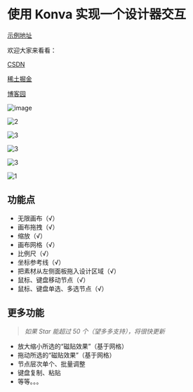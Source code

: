 # 使用 Konva 实现一个设计器交互

[示例地址](https://xachary.github.io/konva-designer-sample/)

欢迎大家来看看：

[CSDN](https://blog.csdn.net/xachary2/category_12630993.html)

[稀土掘金](https://juejin.cn/column/7353542036232585225)

[博客园](https://blog.csdn.net/xachary2/category_12630993.html)

![image](https://github.com/xachary/konva-designer-sample/assets/16830398/4a995eb9-5756-4ec4-a02d-f3a5eb21189a)

![2](https://github.com/xachary/konva-designer-sample/assets/16830398/e43cc89c-c543-4c22-a029-db867ad8502d)

![3](https://github.com/xachary/konva-designer-sample/assets/16830398/3f7f57d7-152b-4131-8cbd-5d94b553df4c)

![3](https://github.com/xachary/konva-designer-sample/assets/16830398/4b62f3fe-eb06-4860-a752-6c81b1bf79da)

![3](https://github.com/xachary/konva-designer-sample/assets/16830398/bc01aa40-7db0-4c5b-832c-b0eb4c621ab8)

![1](https://github.com/xachary/konva-designer-sample/assets/16830398/cfb91af0-a2f8-4fdf-90e9-fd742d4194d5)

## 功能点

- 无限画布（√）
- 画布拖拽（√）
- 缩放（√）
- 画布网格（√）
- 比例尺（√）
- 坐标参考线（√）
- 把素材从左侧面板拖入设计区域（√）
- 鼠标、键盘移动节点（√）
- 鼠标、键盘单选、多选节点（√）

## 更多功能

> _如果 Star 能超过 50 个（望多多支持），将很快更新_

- 放大缩小所选的“磁贴效果”（基于网格）
- 拖动所选的“磁贴效果”（基于网格）
- 节点层次单个、批量调整
- 键盘复制、粘贴
- 等等。。。
